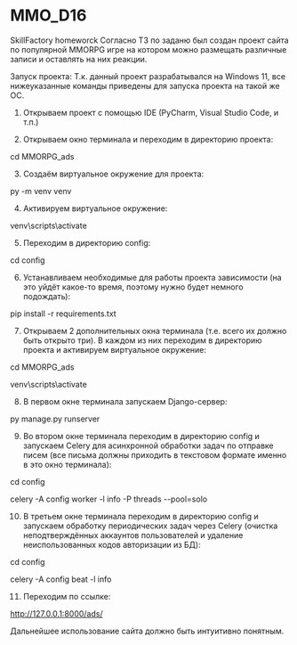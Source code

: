 # MMO_D16
SkillFactory homeworck
Согласно ТЗ по заданю был создан проект сайта по популярной MMORPG игре на котором можно размещать различные записи и оставлять на них реакции.

Запуск проекта:
Т.к. данный проект разрабатывался на Windows 11, все нижеуказанные команды приведены для запуска проекта на такой же ОС.

1. Открываем проект с помощью IDE (PyCharm, Visual Studio Code, и т.п.)


2. Открываем окно терминала и переходим в директорию проекта:

cd MMORPG_ads


3. Создаём виртуальное окружение для проекта:

py -m venv venv


4. Активируем виртуальное окружение:

venv\scripts\activate


5. Переходим в директорию config:

cd config


6. Устанавливаем необходимые для работы проекта зависимости (на это уйдёт какое-то время, поэтому нужно будет немного подождать):

pip install -r requirements.txt


7. Открываем 2 дополнительных окна терминала (т.е. всего их должно быть открыто три). В каждом из них переходим в директорию проекта и активируем виртуальное окружение:

cd MMORPG_ads

venv\scripts\activate


8. В первом окне терминала запускаем Django-сервер:

py manage.py runserver


9. Во втором окне терминала переходим в директорию config и запускаем Celery для асинхронной обработки задач по отправке писем (все письма должны приходить в текстовом формате именно в это окно терминала):

cd config

celery -A config worker -l info -P threads --pool=solo


10. В третьем окне терминала переходим в директорию config и запускаем обработку периодических задач через Celery (очистка неподтверждённых аккаунтов пользователей и удаление неиспользованных кодов авторизации из БД):

cd config

celery -A config beat -l info


11. Переходим по ссылке:

http://127.0.0.1:8000/ads/

Дальнейшее использование сайта должно быть интуитивно понятным.
